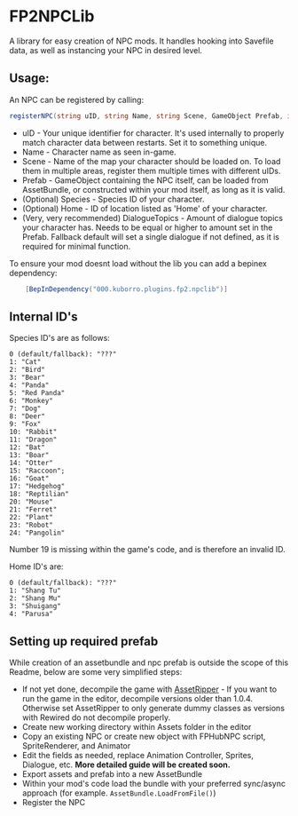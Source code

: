 # FP2NPCLib

A library for easy creation of NPC mods. It handles hooking into Savefile data, as well as instancing your NPC in desired level.

## Usage:

An NPC can be registered by calling:
```c#
registerNPC(string uID, string Name, string Scene, GameObject Prefab, int Species = 0, int Home = 0, int DialogueTopics = 1)
```

- uID - Your unique identifier for character. It's used internally to properly match character data between restarts. Set it to something unique.
- Name - Character name as seen in-game.
- Scene - Name of the map your character should be loaded on. To load them in multiple areas, register them multiple times with different uIDs.
- Prefab - GameObject containing the NPC itself, can be loaded from AssetBundle, or constructed within your mod itself, as long as it is valid.
- (Optional) Species - Species ID of your character.
- (Optional) Home - ID of location listed as 'Home' of your character.
- (Very, very recommended) DialogueTopics - Amount of dialogue topics your character has. Needs to be equal or higher to amount set in the Prefab. Fallback default will set a single dialogue if not defined, as it is required for minimal function.

To ensure your mod doesnt load without the lib you can add a bepinex dependency:
```c#
    [BepInDependency("000.kuborro.plugins.fp2.npclib")]
``` 

## Internal ID's

Species ID's are as follows:
```
0 (default/fallback): "???"
1: "Cat"
2: "Bird"
3: "Bear"
4: "Panda"
5: "Red Panda"
6: "Monkey"
7: "Dog"
8: "Deer"
9: "Fox"
10: "Rabbit"
11: "Dragon"
12: "Bat"
13: "Boar"
14: "Otter"
15: "Raccoon";
16: "Goat"
17: "Hedgehog"
18: "Reptilian"
20: "Mouse"
21: "Ferret"
22: "Plant"
23: "Robot"
24: "Pangolin"
```
Number 19 is missing within the game's code, and is therefore an invalid ID.

Home ID's are:
```
0 (default/fallback): "???"
1: "Shang Tu"
2: "Shang Mu"
3: "Shuigang"
4: "Parusa"
```

## Setting up required prefab

While creation of an assetbundle and npc prefab is outside the scope of this Readme, below are some very simplified steps:

- If not yet done, decompile the game with [AssetRipper](https://github.com/AssetRipper/AssetRipper) - If you want to run the game in the editor, decompile versions older than 1.0.4. Otherwise set AssetRipper to only generate dummy classes as versions with Rewired do not decompile properly.
- Create new working directory within Assets folder in the editor
- Copy an existing NPC or create new object with FPHubNPC script, SpriteRenderer, and Animator
- Edit the fields as needed, replace Animation Controller, Sprites, Dialogue, etc.  **More detailed guide will be created soon.**
- Export assets and prefab into a new AssetBundle
- Within your mod's code load the bundle with your preferred sync/async approach (for example. ``AssetBundle.LoadFromFile()``)
- Register the NPC
